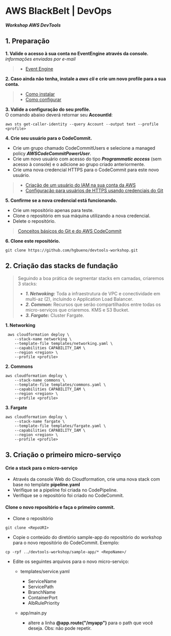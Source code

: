 # AWS BlackBelt | DevOps
***Workshop AWS DevTools***


## 1. Preparação

**1. Valide o acesso à sua conta no EventEngine através da console.**<br />
*informações enviadas por e-mail* <br />
> * [Event Engine](https://dashboard.eventengine.run/login)

**2. Caso ainda não tenha, instale a ***aws cli*** e crie um novo profile para a sua conta.**
> * [Como instalar](https://docs.aws.amazon.com/cli/latest/userguide/install-cliv1.html)
> * [Como configurar](https://docs.aws.amazon.com/cli/latest/userguide/cli-configure-files.html)

**3. Valide a configuração do seu profile.** <br />
O comando abaixo deverá retornar seu **AccountId**:
```
aws sts get-caller-identity --query Account --output text --profile <profile>
```

**4. Crie seu usuário para o CodeCommit.**
* Crie um grupo chamado CodeCommitUsers e selecione a managed policy ***AWSCodeCommitPowerUser***.
* Crie um novo usuário com acesso do tipo ***Programmatic access*** (sem acesso à console) e o adicione ao grupo criado anteriormente.
* Crie uma nova credencial HTTPS para o CodeCommit para este novo usuário.

> * [Criação de um usuário do IAM na sua conta da AWS](https://docs.aws.amazon.com/pt_br/IAM/latest/UserGuide/id_users_create.html#id_users_create_console)
> * [Configuração para usuários de HTTPS usando credenciais do Git](https://docs.aws.amazon.com/pt_br/codecommit/latest/userguide/setting-up-gc.html)


**5. Confirme se a nova credencial está funcionando.**
* Crie um repositório apenas para teste.
* Clone o repositório em sua máquina utilizando a nova credencial.
* Delete o repositório.

> [Conceitos básicos do Git e do AWS CodeCommit](https://docs.aws.amazon.com/pt_br/codecommit/latest/userguide/getting-started.html#getting-started-create-repo)


**6. Clone este repositório.**
```
git clone https://github.com/hgbueno/devtools-workshop.git
```


## 2. Criação das stacks de fundação
> Seguindo a boa prática de segmentar stacks em camadas, criaremos 3 stacks:
> * ***1. Netwoking:*** Toda a infraestrutura de VPC e conectividade em multi-az (2), incluindo o Application Load Balancer.
> * ***2. Common:*** Recursos que serão compartilhados entre todas os micro-serviços que criaremos. KMS e S3 Bucket.
> * ***3. Fargate:*** Cluster Fargate.

**1. Networking**
```
 aws cloudformation deploy \
    --stack-name networking \
    --template-file templates/networking.yaml \
    --capabilities CAPABILITY_IAM \
    --region <region> \
    --profile <profile>
```

**2. Commons**
```
aws cloudformation deploy \
    --stack-name commons \
    --template-file templates/commons.yaml \
    --capabilities CAPABILITY_IAM \
    --region <region> \
    --profile <profile>
```
**3. Fargate**
```
aws cloudformation deploy \
    --stack-name fargate \
    --template-file templates/fargate.yaml \
    --capabilities CAPABILITY_IAM \
    --region <region> \
    --profile <profile>
```

## 3. Criação o primeiro micro-serviço


#### Crie a stack para o micro-serviço
* Através da console Web do Cloudformation, crie uma nova stack com base no template **pipeline.yaml**
* Verifique se a pipeline foi criada no CodePipeline.
* Verifique se o repositório foi criado no CodeCommit.

#### Clone o novo repositório e faça o primeiro commit.
* Clone o repositório
```
git clone <RepoURI>
```
* Copie o conteúdo do diretório sample-app do repositório do workshop para o novo repositório do CodeCommit.
Exemplo:

```
cp -rpf ../devtools-workshop/sample-app/* <RepoName>/
```
* Edite os seguintes arquivos para o novo micro-serviço:
    * templates/service.yaml
        * ServiceName
        * ServicePath
        * BranchName
        * ContainerPort
        * AlbRulePriority

    * app/main.py
        * altere a linha **@app.route("/myapp")** para o path que você deseja. Obs: não pode repetir.
